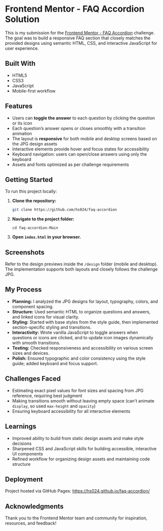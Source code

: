 
# Frontend Mentor - FAQ Accordion Solution

This is my submission for the [Frontend Mentor - FAQ Accordion](https://www.frontendmentor.io/challenges/faq-accordion-wyfFdeBwBz) challenge. The goal was to build a responsive FAQ section that closely matches the provided designs using semantic HTML, CSS, and interactive JavaScript for user experience.

## Built With

- HTML5
- CSS3
- JavaScript 
- Mobile-first workflow

## Features

- Users can **toggle the answer** to each question by clicking the question or its icon
- Each question’s answer opens or closes smoothly with a transition animation
- The layout is **responsive** for both mobile and desktop screens based on the JPG design assets
- Interactive elements provide hover and focus states for accessibility
- Keyboard navigation: users can open/close answers using only the keyboard
- Assets and fonts optimized as per challenge requirements

## Getting Started

To run this project locally:

1. **Clone the repository:**
   ```bash
   git clone https://github.com/hs024/faq-accordion
   ```

2. **Navigate to the project folder:**
   ```
   cd faq-accordion-Main
   ```

3. **Open `index.html` in your browser.**

## Screenshots

Refer to the design previews inside the `/design` folder (mobile and desktop). The implementation supports both layouts and closely follows the challenge JPG.

## My Process

- **Planning:** I analyzed the JPG designs for layout, typography, colors, and component spacing.
- **Structure:** Used semantic HTML to organize questions and answers, and linked icons for visual clarity.
- **Styling:** Started with base styles from the style guide, then implemented section-specific styling and transitions.
- **Interactivity:** Wrote vanilla JavaScript to toggle answers when questions or icons are clicked, and to update icon images dynamically with smooth transitions.
- **Testing:** Checked responsiveness and accessibility on various screen sizes and devices.
- **Polish:** Ensured typographic and color consistency using the style guide; added keyboard and focus support.

## Challenges Faced

- Estimating exact pixel values for font sizes and spacing from JPG reference, requiring best judgment
- Making transitions smooth without leaving empty space (can't animate `display`, so used `max-height` and `opacity`)
- Ensuring keyboard accessibility for all interactive elements

## Learnings

- Improved ability to build from static design assets and make style decisions
- Sharpened CSS and JavaScript skills for building accessible, interactive UI components
- Refined workflow for organizing design assets and maintaining code structure

## Deployment

Project hosted via GitHub Pages:
https://hs024.github.io/faq-accordion/

## Acknowledgments

Thank you to the Frontend Mentor team and community for inspiration, resources, and feedback!
